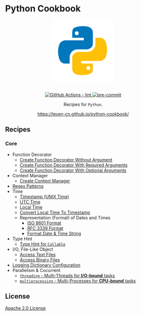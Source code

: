 # Python Cookbook

<section align="center">
  <img src="https://raw.githubusercontent.com/leven-cn/python-cookbook/main/.python-logo.png"
    alt="Python Logo" width="200" height="200" title="Python Logo">
  <br><br>
  <p>
    <a href="https://github.com/leven-cn/python-cookbook/actions/workflows/lint.yml">
      <img src="https://github.com/leven-cn/python-cookbook/actions/workflows/lint.yml/badge.svg"
      alt="GitHub Actions - lint" style="max-width:100%;">
    </a>
    <a href="https://github.com/pre-commit/pre-commit">
      <img src="https://img.shields.io/badge/pre--commit-enabled-brightgreen?logo=pre-commit&logoColor=white"
      alt="pre-commit" style="max-width:100%;">
    </a>
  </p>
  <p>Recipes for <code>Python</code>.</p>
  <p><a href="https://leven-cn.github.io/python-cookbook/">https://leven-cn.github.io/python-cookbook/</a></p>
</section>

## Recipes

### Core

- Function Decorator
  - [Create Function Decorator Without Argument](recipes/core/function_decorator_no_args)
  - [Create Function Decorator With Required Arguments](recipes/core/function_decorator_args_required)
  - [Create Function Decorator With Optional Arguments](recipes/core/function_decorator_args_optional)
- Context Manager
  - [Create Context Manager](recipes/core/context_manager)
- [Regex Patterns](recipes/core/regex_patterns)
- Time
  - [Timestamp (UNIX Time)](recipes/core/timestamp)
  - [UTC Time](recipes/core/utc_time)
  - [Local Time](recipes/core/local_time)
  - [Convert Local Time To Timestamp](recipes/core/local_time_to_timestamp)
  - Representation (Format) of Dates and Times
    - [ISO 8601 Format](recipes/core/iso_8601_fmt)
    - [RFC 3339 Format](recipes/core/rfc_3339_fmt)
    - [Format Date & Time String](recipes/core/time_str_fmt)
- Type Hint
  - [Type Hint for `Callable`](recipes/core/type_hint_for_callable)
- I/O, File-Like Object
  - [Access Text Files](recipes/core/text_io)
  - [Access Binary Files](recipes/core/binary_io)
- [Logging Dictionary Configuration](recipes/core/logging_config)
- Parallelism & Cocurrent
  - [`threading` - Multi-Threads for **I/O-bound** tasks](recipes/core/multi_threads)
  - [`multiprocessing` - Multi-Processes for **CPU-bound** tasks](recipes/core/multi_processes)

## License

[Apache 2.0 License](https://github.com/leven-cn/python-cookbook/blob/main/LICENSE)
